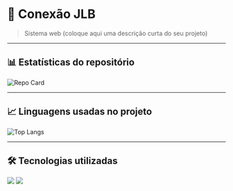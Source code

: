 # 🔗 Conexão JLB

> Sistema web (coloque aqui uma descrição curta do seu projeto)

---

## 📊 Estatísticas do repositório

![Repo Card](https://github-readme-stats.vercel.app/api/pin/?username=KelvinBoliveira07&repo=conexao-jlb&theme=tokyonight)

---

## 📈 Linguagens usadas no projeto

![Top Langs](https://github-readme-stats.vercel.app/api/top-langs/?username=KelvinBoliveira07&repo=conexao-jlb&layout=compact&theme=tokyonight)

---

## 🛠 Tecnologias utilizadas

<p align="left">
  <!-- Linguagens que o GitHub detecta -->
  <img src="https://skillicons.dev/icons?i=html,css,js,nodejs" />

  <!-- Frameworks/libs que você usou manualmente -->
  <img src="https://skillicons.dev/icons?i=bootstrap,express,mysql" />
</p>
